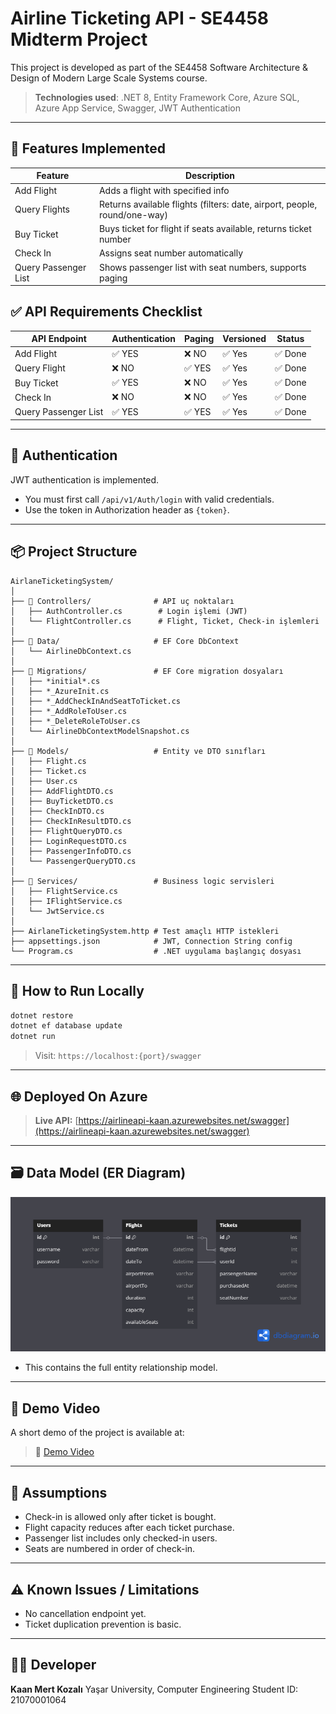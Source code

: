 # Airline Ticketing API - SE4458 Midterm Project

This project is developed as part of the SE4458 Software Architecture & Design of Modern Large Scale Systems course.

> **Technologies used**: .NET 8, Entity Framework Core, Azure SQL, Azure App Service, Swagger, JWT Authentication

---

## 🔧 Features Implemented

| Feature              | Description                                                               |
| -------------------- | ------------------------------------------------------------------------- |
| Add Flight           | Adds a flight with specified info                                         |
| Query Flights        | Returns available flights (filters: date, airport, people, round/one-way) |
| Buy Ticket           | Buys ticket for flight if seats available, returns ticket number          |
| Check In             | Assigns seat number automatically                                         |
| Query Passenger List | Shows passenger list with seat numbers, supports paging                   |

## ✅ API Requirements Checklist

| API Endpoint         | Authentication | Paging | Versioned | Status |
| -------------------- | -------------- | ------ | --------- | ------ |
| Add Flight           | ✅ YES          | ❌ NO   | ✅ Yes     | ✅ Done |
| Query Flight         | ❌ NO           | ✅ YES  | ✅ Yes     | ✅ Done |
| Buy Ticket           | ✅ YES          | ❌ NO   | ✅ Yes     | ✅ Done |
| Check In             | ❌ NO           | ❌ NO   | ✅ Yes     | ✅ Done |
| Query Passenger List | ✅ YES          | ✅ YES  | ✅ Yes     | ✅ Done |

---

## 🔐 Authentication

JWT authentication is implemented.

- You must first call `/api/v1/Auth/login` with valid credentials.
- Use the token in Authorization header as `{token}`.

---

## 📦 Project Structure
```
AirlaneTicketingSystem/
│
├── 📁 Controllers/              # API uç noktaları
│   ├── AuthController.cs        # Login işlemi (JWT)
│   └── FlightController.cs      # Flight, Ticket, Check-in işlemleri
│
├── 📁 Data/                     # EF Core DbContext
│   └── AirlineDbContext.cs
│
├── 📁 Migrations/               # EF Core migration dosyaları
│   ├── *initial*.cs
│   ├── *_AzureInit.cs
│   ├── *_AddCheckInAndSeatToTicket.cs
│   ├── *_AddRoleToUser.cs
│   ├── *_DeleteRoleToUser.cs
│   └── AirlineDbContextModelSnapshot.cs
│
├── 📁 Models/                   # Entity ve DTO sınıfları
│   ├── Flight.cs
│   ├── Ticket.cs
│   ├── User.cs
│   ├── AddFlightDTO.cs
│   ├── BuyTicketDTO.cs
│   ├── CheckInDTO.cs
│   ├── CheckInResultDTO.cs
│   ├── FlightQueryDTO.cs
│   ├── LoginRequestDTO.cs
│   ├── PassengerInfoDTO.cs
│   └── PassengerQueryDTO.cs
│
├── 📁 Services/                 # Business logic servisleri
│   ├── FlightService.cs
│   ├── IFlightService.cs
│   └── JwtService.cs
│
├── AirlaneTicketingSystem.http # Test amaçlı HTTP istekleri
├── appsettings.json            # JWT, Connection String config
└── Program.cs                  # .NET uygulama başlangıç dosyası
```

---

## 📄 How to Run Locally

```bash
dotnet restore
dotnet ef database update
dotnet run
```

> Visit: `https://localhost:{port}/swagger`

---

## 🌐 Deployed On Azure

> **Live API:** [https://airlineapi-kaan.azurewebsites.net/swagger](https://airlineapi-kaan.azurewebsites.net/swagger)

---

## 🗃️ Data Model (ER Diagram)

![ER Diagram](docs/ERDiagram.png)
- This contains the full entity relationship model.

---

## 🎥 Demo Video

A short demo of the project is available at:

> 🔗 [Demo Video](https://drive.google.com/your-video-link)

---

## 🧠 Assumptions

- Check-in is allowed only after ticket is bought.
- Flight capacity reduces after each ticket purchase.
- Passenger list includes only checked-in users.
- Seats are numbered in order of check-in.

---

## ⚠️ Known Issues / Limitations

- No cancellation endpoint yet.
- Ticket duplication prevention is basic.

---

## 👨‍💻 Developer

**Kaan Mert Kozalı**
Yaşar University, Computer Engineering
Student ID: 21070001064



